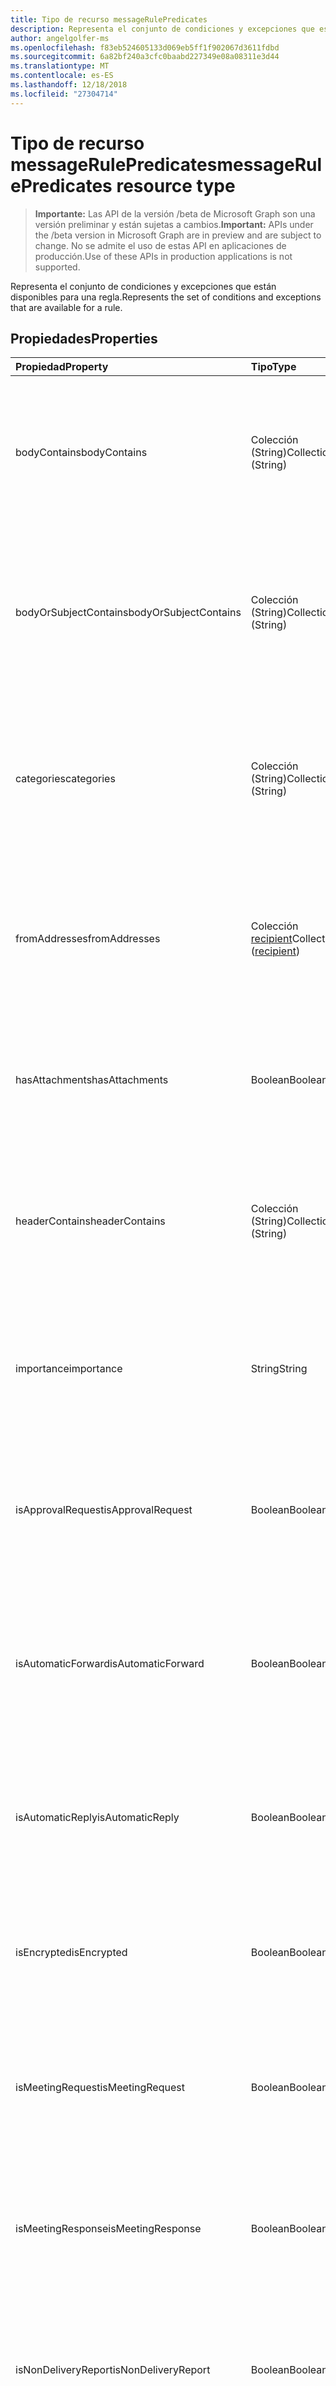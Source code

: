 ```yaml
---
title: Tipo de recurso messageRulePredicates
description: Representa el conjunto de condiciones y excepciones que están disponibles para una regla.
author: angelgolfer-ms
ms.openlocfilehash: f83eb524605133d069eb5ff1f902067d3611fdbd
ms.sourcegitcommit: 6a82bf240a3cfc0baabd227349e08a08311e3d44
ms.translationtype: MT
ms.contentlocale: es-ES
ms.lasthandoff: 12/18/2018
ms.locfileid: "27304714"
---
```

# <a name="messagerulepredicates-resource-type"></a><span data-ttu-id="c6aba-103">Tipo de recurso messageRulePredicates</span><span class="sxs-lookup"><span data-stu-id="c6aba-103">messageRulePredicates resource type</span></span>

> <span data-ttu-id="c6aba-104">**Importante:** Las API de la versión /beta de Microsoft Graph son una versión preliminar y están sujetas a cambios.</span><span class="sxs-lookup"><span data-stu-id="c6aba-104">**Important:** APIs under the /beta version in Microsoft Graph are in preview and are subject to change.</span></span> <span data-ttu-id="c6aba-105">No se admite el uso de estas API en aplicaciones de producción.</span><span class="sxs-lookup"><span data-stu-id="c6aba-105">Use of these APIs in production applications is not supported.</span></span>

<span data-ttu-id="c6aba-106">Representa el conjunto de condiciones y excepciones que están disponibles para una regla.</span><span class="sxs-lookup"><span data-stu-id="c6aba-106">Represents the set of conditions and exceptions that are available for a rule.</span></span>

## <a name="properties"></a><span data-ttu-id="c6aba-107">Propiedades</span><span class="sxs-lookup"><span data-stu-id="c6aba-107">Properties</span></span>
| <span data-ttu-id="c6aba-108">Propiedad</span><span class="sxs-lookup"><span data-stu-id="c6aba-108">Property</span></span>     | <span data-ttu-id="c6aba-109">Tipo</span><span class="sxs-lookup"><span data-stu-id="c6aba-109">Type</span></span>   |<span data-ttu-id="c6aba-110">Descripción</span><span class="sxs-lookup"><span data-stu-id="c6aba-110">Description</span></span>|
|:---------------|:--------|:----------|
| <span data-ttu-id="c6aba-111">bodyContains</span><span class="sxs-lookup"><span data-stu-id="c6aba-111">bodyContains</span></span> | <span data-ttu-id="c6aba-112">Colección (String)</span><span class="sxs-lookup"><span data-stu-id="c6aba-112">Collection (String)</span></span> | <span data-ttu-id="c6aba-113">Representa las cadenas que deben aparecer en el cuerpo de un mensaje entrante para que se aplique la condición o excepción.</span><span class="sxs-lookup"><span data-stu-id="c6aba-113">Represents the strings that should appear in the body of an incoming message in order for the condition or exception to apply.</span></span> |
| <span data-ttu-id="c6aba-114">bodyOrSubjectContains</span><span class="sxs-lookup"><span data-stu-id="c6aba-114">bodyOrSubjectContains</span></span> | <span data-ttu-id="c6aba-115">Colección (String)</span><span class="sxs-lookup"><span data-stu-id="c6aba-115">Collection (String)</span></span> | <span data-ttu-id="c6aba-116">Representa las cadenas que deben aparecer en el cuerpo o el asunto de un mensaje entrante para que se aplique la condición o excepción.</span><span class="sxs-lookup"><span data-stu-id="c6aba-116">Represents the strings that should appear in the body or subject of an incoming message in order for the condition or exception to apply.</span></span> |
| <span data-ttu-id="c6aba-117">categories</span><span class="sxs-lookup"><span data-stu-id="c6aba-117">categories</span></span> | <span data-ttu-id="c6aba-118">Colección (String)</span><span class="sxs-lookup"><span data-stu-id="c6aba-118">Collection (String)</span></span> | <span data-ttu-id="c6aba-119">Representa las categorías con las que debe etiquetarse un mensaje entrante para que se aplique la condición o excepción.</span><span class="sxs-lookup"><span data-stu-id="c6aba-119">Represents the categories that an incoming message should be labeled with in order for the condition or exception to apply.</span></span> |
| <span data-ttu-id="c6aba-120">fromAddresses</span><span class="sxs-lookup"><span data-stu-id="c6aba-120">fromAddresses</span></span> | <span data-ttu-id="c6aba-121">Colección [recipient](recipient.md)</span><span class="sxs-lookup"><span data-stu-id="c6aba-121">Collection ([recipient](recipient.md))</span></span> | <span data-ttu-id="c6aba-122">Representa las direcciones de correo electrónico específicas de un de un mensaje entrante para que se aplique la condición o excepción.</span><span class="sxs-lookup"><span data-stu-id="c6aba-122">Represents the specific sender email addresses of an incoming message in order for the condition or exception to apply.</span></span> |
| <span data-ttu-id="c6aba-123">hasAttachments</span><span class="sxs-lookup"><span data-stu-id="c6aba-123">hasAttachments</span></span> | <span data-ttu-id="c6aba-124">Boolean</span><span class="sxs-lookup"><span data-stu-id="c6aba-124">Boolean</span></span> | <span data-ttu-id="c6aba-125">Indica si un mensaje entrante debe tener datos adjuntos para que se aplique la condición o excepción.</span><span class="sxs-lookup"><span data-stu-id="c6aba-125">Indicates whether an incoming message must have attachments in order for the condition or exception to apply.</span></span> |
| <span data-ttu-id="c6aba-126">headerContains</span><span class="sxs-lookup"><span data-stu-id="c6aba-126">headerContains</span></span> | <span data-ttu-id="c6aba-127">Colección (String)</span><span class="sxs-lookup"><span data-stu-id="c6aba-127">Collection (String)</span></span> | <span data-ttu-id="c6aba-128">Representa las cadenas que deben aparecer en los encabezados de un mensaje entrante para que se aplique la condición o excepción.</span><span class="sxs-lookup"><span data-stu-id="c6aba-128">Represents the strings that appear in the headers of an incoming message in order for the condition or exception to apply.</span></span> |
| <span data-ttu-id="c6aba-129">importance</span><span class="sxs-lookup"><span data-stu-id="c6aba-129">importance</span></span> | <span data-ttu-id="c6aba-130">String</span><span class="sxs-lookup"><span data-stu-id="c6aba-130">String</span></span> | <span data-ttu-id="c6aba-131">Importancia que se marca en un mensaje entrante para que se aplique la condición o excepción: `low`, `normal` o `high`</span><span class="sxs-lookup"><span data-stu-id="c6aba-131">The importance that is stamped on an incoming message in order for the condition or exception to apply: `low`, `normal`, `high`.</span></span> |
| <span data-ttu-id="c6aba-132">isApprovalRequest</span><span class="sxs-lookup"><span data-stu-id="c6aba-132">isApprovalRequest</span></span> | <span data-ttu-id="c6aba-133">Boolean</span><span class="sxs-lookup"><span data-stu-id="c6aba-133">Boolean</span></span> | <span data-ttu-id="c6aba-134">Indica si un mensaje entrante debe ser una solicitud de aprobación para que se aplique la condición o excepción.</span><span class="sxs-lookup"><span data-stu-id="c6aba-134">Indicates whether an incoming message must be an approval request in order for the condition or exception to apply.</span></span> |
| <span data-ttu-id="c6aba-135">isAutomaticForward</span><span class="sxs-lookup"><span data-stu-id="c6aba-135">isAutomaticForward</span></span> | <span data-ttu-id="c6aba-136">Boolean</span><span class="sxs-lookup"><span data-stu-id="c6aba-136">Boolean</span></span> | <span data-ttu-id="c6aba-137">Indica si un mensaje entrante debe reenviarse automáticamente para que se aplique la condición o excepción.</span><span class="sxs-lookup"><span data-stu-id="c6aba-137">Indicates whether an incoming message must be automatically forwarded in order for the condition or exception to apply.</span></span> |
| <span data-ttu-id="c6aba-138">isAutomaticReply</span><span class="sxs-lookup"><span data-stu-id="c6aba-138">isAutomaticReply</span></span> | <span data-ttu-id="c6aba-139">Boolean</span><span class="sxs-lookup"><span data-stu-id="c6aba-139">Boolean</span></span> | <span data-ttu-id="c6aba-140">Indica si un mensaje entrante debe ser una respuesta automática para que se aplique la condición o excepción.</span><span class="sxs-lookup"><span data-stu-id="c6aba-140">Indicates whether an incoming message must be an auto reply in order for the condition or exception to apply.</span></span> |
| <span data-ttu-id="c6aba-141">isEncrypted</span><span class="sxs-lookup"><span data-stu-id="c6aba-141">isEncrypted</span></span> | <span data-ttu-id="c6aba-142">Boolean</span><span class="sxs-lookup"><span data-stu-id="c6aba-142">Boolean</span></span> | <span data-ttu-id="c6aba-143">Indica si un mensaje entrante debe estar cifrado para que se aplique la condición o excepción.</span><span class="sxs-lookup"><span data-stu-id="c6aba-143">Indicates whether an incoming message must be encrypted in order for the condition or exception to apply.</span></span> |
| <span data-ttu-id="c6aba-144">isMeetingRequest</span><span class="sxs-lookup"><span data-stu-id="c6aba-144">isMeetingRequest</span></span> | <span data-ttu-id="c6aba-145">Boolean</span><span class="sxs-lookup"><span data-stu-id="c6aba-145">Boolean</span></span> | <span data-ttu-id="c6aba-146">Indica si un mensaje entrante debe ser una convocatoria de reunión para que se aplique la condición o excepción.</span><span class="sxs-lookup"><span data-stu-id="c6aba-146">Indicates whether an incoming message must be a meeting request in order for the condition or exception to apply.</span></span> |
| <span data-ttu-id="c6aba-147">isMeetingResponse</span><span class="sxs-lookup"><span data-stu-id="c6aba-147">isMeetingResponse</span></span> | <span data-ttu-id="c6aba-148">Boolean</span><span class="sxs-lookup"><span data-stu-id="c6aba-148">Boolean</span></span> | <span data-ttu-id="c6aba-149">Indica si un mensaje entrante debe ser una respuesta a la reunión para que se aplique la condición o excepción.</span><span class="sxs-lookup"><span data-stu-id="c6aba-149">Indicates whether an incoming message must be a meeting response in order for the condition or exception to apply.</span></span> |
| <span data-ttu-id="c6aba-150">isNonDeliveryReport</span><span class="sxs-lookup"><span data-stu-id="c6aba-150">isNonDeliveryReport</span></span> | <span data-ttu-id="c6aba-151">Boolean</span><span class="sxs-lookup"><span data-stu-id="c6aba-151">Boolean</span></span> | <span data-ttu-id="c6aba-152">Indica si un mensaje entrante debe ser un informe de no entrega para que se aplique la condición o excepción.</span><span class="sxs-lookup"><span data-stu-id="c6aba-152">Indicates whether an incoming message must be a non-delivery report in order for the condition or exception to apply.</span></span> |
| <span data-ttu-id="c6aba-153">isPermissionControlled</span><span class="sxs-lookup"><span data-stu-id="c6aba-153">isPermissionControlled</span></span> | <span data-ttu-id="c6aba-154">Boolean</span><span class="sxs-lookup"><span data-stu-id="c6aba-154">Boolean</span></span> | <span data-ttu-id="c6aba-155">Indica si un mensaje entrante debe estar controlado por permisos (protegido por RMS) para que se aplique la condición o excepción.</span><span class="sxs-lookup"><span data-stu-id="c6aba-155">Indicates whether an incoming message must be permission controlled (RMS-protected) in order for the condition or exception to apply.</span></span> |
| <span data-ttu-id="c6aba-156">isReadReceipt</span><span class="sxs-lookup"><span data-stu-id="c6aba-156">isReadReceipt</span></span> | <span data-ttu-id="c6aba-157">Boolean</span><span class="sxs-lookup"><span data-stu-id="c6aba-157">Boolean</span></span> | <span data-ttu-id="c6aba-158">Indica si un mensaje entrante debe ser una confirmación de lectura para que se aplique la condición o excepción.</span><span class="sxs-lookup"><span data-stu-id="c6aba-158">Indicates whether an incoming message must be a read receipt in order for the condition or exception to apply.</span></span> |
| <span data-ttu-id="c6aba-159">isSigned</span><span class="sxs-lookup"><span data-stu-id="c6aba-159">isSigned</span></span> | <span data-ttu-id="c6aba-160">Boolean</span><span class="sxs-lookup"><span data-stu-id="c6aba-160">Boolean</span></span> | <span data-ttu-id="c6aba-161">Indica si un mensaje entrante debe estar firmado con S/MIME para que se aplique la condición o excepción.</span><span class="sxs-lookup"><span data-stu-id="c6aba-161">Indicates whether an incoming message must be S/MIME-signed in order for the condition or exception to apply.</span></span> |
| <span data-ttu-id="c6aba-162">isVoicemail</span><span class="sxs-lookup"><span data-stu-id="c6aba-162">isVoicemail</span></span> | <span data-ttu-id="c6aba-163">Boolean</span><span class="sxs-lookup"><span data-stu-id="c6aba-163">Boolean</span></span> | <span data-ttu-id="c6aba-164">Indica si un mensaje entrante debe ser un correo de voz para que se aplique la condición o excepción.</span><span class="sxs-lookup"><span data-stu-id="c6aba-164">Indicates whether an incoming message must be a voice mail in order for the condition or exception to apply.</span></span> |
| <span data-ttu-id="c6aba-165">messageActionFlag</span><span class="sxs-lookup"><span data-stu-id="c6aba-165">messageActionFlag</span></span> | <span data-ttu-id="c6aba-166">String</span><span class="sxs-lookup"><span data-stu-id="c6aba-166">String</span></span>  | <span data-ttu-id="c6aba-167">Representa el valor de marca de acción que aparece en un mensaje entrante para que se aplique la condición o excepción.</span><span class="sxs-lookup"><span data-stu-id="c6aba-167">Represents the flag-for-action value that appears on an incoming message in order for the condition or exception to apply.</span></span> <span data-ttu-id="c6aba-168">Los valores posibles son: `any`, `call`, `doNotForward`, `followUp`, `fyi`, `forward`, `noResponseNecessary`, `read`, `reply`, `replyToAll` y `review`.</span><span class="sxs-lookup"><span data-stu-id="c6aba-168">Possible values are: `any`, `call`, `doNotForward`, `followUp`, `fyi`, `forward`, `noResponseNecessary`, `read`, `reply`, `replyToAll`, `review`.</span></span> |
| <span data-ttu-id="c6aba-169">notSentToMe</span><span class="sxs-lookup"><span data-stu-id="c6aba-169">notSentToMe</span></span> | <span data-ttu-id="c6aba-170">Boolean</span><span class="sxs-lookup"><span data-stu-id="c6aba-170">Boolean</span></span> | <span data-ttu-id="c6aba-171">Indica si el propietario del buzón no debe ser un destinatario de un mensaje entrante para que se aplique la condición o excepción.</span><span class="sxs-lookup"><span data-stu-id="c6aba-171">Indicates whether the owner of the mailbox must not be a recipient of an incoming message in order for the condition or exception to apply.</span></span> |
| <span data-ttu-id="c6aba-172">recipientContains</span><span class="sxs-lookup"><span data-stu-id="c6aba-172">recipientContains</span></span> | <span data-ttu-id="c6aba-173">Colección (String)</span><span class="sxs-lookup"><span data-stu-id="c6aba-173">Collection (String)</span></span> | <span data-ttu-id="c6aba-174">Representa las cadenas que aparecen en las propiedades **toRecipients** o **ccRecipients** de un mensaje entrante para que se aplique la condición o excepción.</span><span class="sxs-lookup"><span data-stu-id="c6aba-174">Represents the strings that appear in either the **toRecipients** or **ccRecipients** properties of an incoming message in order for the condition or exception to apply.</span></span> |
| <span data-ttu-id="c6aba-175">senderContains</span><span class="sxs-lookup"><span data-stu-id="c6aba-175">senderContains</span></span> | <span data-ttu-id="c6aba-176">Colección (String)</span><span class="sxs-lookup"><span data-stu-id="c6aba-176">Collection (String)</span></span> | <span data-ttu-id="c6aba-177">Representa las cadenas que aparecen en la propiedad **from** de un mensaje entrante para que se aplique la condición o excepción.</span><span class="sxs-lookup"><span data-stu-id="c6aba-177">Represents the strings that appear in the **from** property of an incoming message in order for the condition or exception to apply.</span></span> |
| <span data-ttu-id="c6aba-178">sensitivity</span><span class="sxs-lookup"><span data-stu-id="c6aba-178">sensitivity</span></span> | <span data-ttu-id="c6aba-179">String</span><span class="sxs-lookup"><span data-stu-id="c6aba-179">String</span></span> | <span data-ttu-id="c6aba-180">Representa el nivel de confidencialidad que debe marcarse en un mensaje entrante para que se aplique la condición o excepción.</span><span class="sxs-lookup"><span data-stu-id="c6aba-180">Represents the sensitivity level that must be stamped on an incoming message in order for the condition or exception to apply.</span></span> <span data-ttu-id="c6aba-181">Los valores posibles son: `normal`, `personal`, `private` y `confidential`.</span><span class="sxs-lookup"><span data-stu-id="c6aba-181">Possible values are: `normal`, `personal`, `private`, `confidential`.</span></span> |
| <span data-ttu-id="c6aba-182">sentCcMe</span><span class="sxs-lookup"><span data-stu-id="c6aba-182">sentCcMe</span></span> | <span data-ttu-id="c6aba-183">Boolean</span><span class="sxs-lookup"><span data-stu-id="c6aba-183">Boolean</span></span> | <span data-ttu-id="c6aba-184">Indica si el propietario del buzón debe estar en la propiedad **ccRecipients** de un mensaje entrante para que se aplique la condición o excepción.</span><span class="sxs-lookup"><span data-stu-id="c6aba-184">Indicates whether the owner of the mailbox must be in the **ccRecipients** property of an incoming message in order for the condition or exception to apply.</span></span> |
| <span data-ttu-id="c6aba-185">sentOnlyToMe</span><span class="sxs-lookup"><span data-stu-id="c6aba-185">sentOnlyToMe</span></span> | <span data-ttu-id="c6aba-186">Boolean</span><span class="sxs-lookup"><span data-stu-id="c6aba-186">Boolean</span></span> | <span data-ttu-id="c6aba-187">Indica si el propietario del buzón debe ser el único destinatario de un mensaje entrante para que se aplique la condición o excepción.</span><span class="sxs-lookup"><span data-stu-id="c6aba-187">Indicates whether the owner of the mailbox must be the only recipient in an incoming message in order for the condition or exception to apply.</span></span> |
| <span data-ttu-id="c6aba-188">sentToAddresses</span><span class="sxs-lookup"><span data-stu-id="c6aba-188">sentToAddresses</span></span> | <span data-ttu-id="c6aba-189">Colección [recipient](recipient.md)</span><span class="sxs-lookup"><span data-stu-id="c6aba-189">Collection ([recipient](recipient.md))</span></span> | <span data-ttu-id="c6aba-190">Representa las direcciones de correo electrónico a las que debe enviarse un mensaje entrante para que se aplique la condición o excepción.</span><span class="sxs-lookup"><span data-stu-id="c6aba-190">Represents the email addresses that an incoming message must have been sent to in order for the condition or exception to apply.</span></span> |
| <span data-ttu-id="c6aba-191">sentToMe</span><span class="sxs-lookup"><span data-stu-id="c6aba-191">sentToMe</span></span> | <span data-ttu-id="c6aba-192">Boolean</span><span class="sxs-lookup"><span data-stu-id="c6aba-192">Boolean</span></span> | <span data-ttu-id="c6aba-193">Indica si el propietario del buzón debe estar en la propiedad **toRecipients** de un mensaje entrante para que se aplique la condición o excepción.</span><span class="sxs-lookup"><span data-stu-id="c6aba-193">Indicates whether the owner of the mailbox must be in the **toRecipients** property of an incoming message in order for the condition or exception to apply.</span></span> |
| <span data-ttu-id="c6aba-194">sentToOrCcMe</span><span class="sxs-lookup"><span data-stu-id="c6aba-194">sentToOrCcMe</span></span> | <span data-ttu-id="c6aba-195">Boolean</span><span class="sxs-lookup"><span data-stu-id="c6aba-195">Boolean</span></span> | <span data-ttu-id="c6aba-196">Indica si el propietario del buzón debe estar en una propiedad **toRecipients** o **ccRecipients** de un mensaje entrante para que se aplique la condición o excepción.</span><span class="sxs-lookup"><span data-stu-id="c6aba-196">Indicates whether the owner of the mailbox must be in either a **toRecipients** or **ccRecipients** property of an incoming message in order for the condition or exception to apply.</span></span> |
| <span data-ttu-id="c6aba-197">subjectContains</span><span class="sxs-lookup"><span data-stu-id="c6aba-197">subjectContains</span></span> | <span data-ttu-id="c6aba-198">Colección (String)</span><span class="sxs-lookup"><span data-stu-id="c6aba-198">Collection (String)</span></span> | <span data-ttu-id="c6aba-199">Representa las cadenas que aparecen en el asunto de un mensaje entrante para que se aplique la condición o excepción.</span><span class="sxs-lookup"><span data-stu-id="c6aba-199">Represents the strings that appear in the subject of an incoming message in order for the condition or exception to apply.</span></span> |
| <span data-ttu-id="c6aba-200">withinSizeRange</span><span class="sxs-lookup"><span data-stu-id="c6aba-200">withinSizeRange</span></span> | [<span data-ttu-id="c6aba-201">sizeRange</span><span class="sxs-lookup"><span data-stu-id="c6aba-201">sizeRange</span></span>](sizerange.md) | <span data-ttu-id="c6aba-202">Especifica los tamaños máximo y mínimo (en kilobytes) en que un mensaje entrante debe estar comprendido para que una condición o excepción se aplique.</span><span class="sxs-lookup"><span data-stu-id="c6aba-202">Represents the minimum and maximum sizes (in kilobytes) that an incoming message must fall in between in order for the condition or exception to apply.</span></span> |



## <a name="json-representation"></a><span data-ttu-id="c6aba-203">Representación JSON</span><span class="sxs-lookup"><span data-stu-id="c6aba-203">JSON representation</span></span>
<span data-ttu-id="c6aba-204">Aquí tiene una representación JSON del recurso.</span><span class="sxs-lookup"><span data-stu-id="c6aba-204">Here is a JSON representation of the resource.</span></span>

<!-- {
  "blockType": "resource",
  "optionalProperties": [
   ],
  "@odata.type": "microsoft.graph.messageRulePredicates"
}-->

```json
{
  "bodyContains": ["String"],
  "bodyOrSubjectContains": ["String"],
  "categories": ["String"],
  "fromAddresses": [{"@odata.type": "microsoft.graph.recipient"}],
  "hasAttachments": "Boolean",
  "headerContains": ["String"],
  "importance": "String",
  "isApprovalRequest": "Boolean",
  "isAutomaticForward": "Boolean",
  "isAutomaticReply": "Boolean",
  "isEncrypted": "Boolean",
  "isMeetingRequest": "Boolean",
  "isMeetingResponse": "Boolean",
  "isNonDeliveryReport": "Boolean",
  "isPermissionControlled": "Boolean",
  "isReadReceipt": "Boolean",
  "isSigned": "Boolean",
  "isVoicemail": "Boolean",
  "messageActionFlag": "String",
  "notSentToMe": "Boolean",
  "recipientContains": ["String"],
  "senderContains": ["String"],
  "sensitivity": "String",
  "sentCcMe": "Boolean",
  "sentOnlyToMe": "Boolean",
  "sentToAddresses": [{"@odata.type": "microsoft.graph.recipient"}],
  "sentToMe": "Boolean",
  "sentToOrCcMe": "Boolean",
  "subjectContains": ["String"],
  "withinSizeRange": {"@odata.type": "microsoft.graph.sizeRange"}
}

```

<!-- uuid: 8fcb5dbc-d5aa-4681-8e31-b001d5168d79
2015-10-25 14:57:30 UTC -->
<!-- {
  "type": "#page.annotation",
  "description": "messageRulePredicates resource",
  "keywords": "",
  "section": "documentation",
  "tocPath": ""
}-->